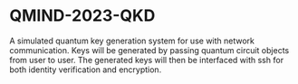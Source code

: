 # QMIND-2023-QKD
A simulated quantum key generation system for use with network communication. Keys will be generated by passing quantum circuit objects from user to user. The generated keys will then be interfaced with ssh for both identity verification and encryption.
